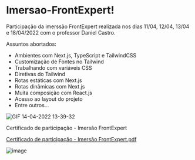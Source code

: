 # Imersao-FrontExpert!

Participação da imerssão FrontExpert realizada nos dias 11/04, 12/04, 13/04 e 18/04/2022 com o professor Daniel Castro.

Assuntos abortados: 
- Ambientes com Next.js, TypeScript e TailwindCSS
- Customização de Fontes no Tailwind
- Trabalhando com variáveis CSS 
- Diretivas do Tailwind
- Rotas estáticas com Next.js
- Rotas dinâmicas com Next.js
- Muita composição com React.js
- Acesso ao layout do projeto
- Entre outros... 

![GIF 14-04-2022 13-39-32](https://user-images.githubusercontent.com/65515537/163437794-513bf1ee-04e7-4e2a-a9bc-b9a7e90a1254.gif)

Certificado de participação - Imersão FrontExpert

[Certificado de participação - Imersão FrontExpert.pdf](https://github.com/matheuslei/Imersao-FrontExpert/files/8642069/Certificado.de.participacao.-.Imersao.FrontExpert.pdf)

![image](https://user-images.githubusercontent.com/65515537/167171212-2abfda1b-4d27-4399-bc13-b3132e7ad00d.png)

